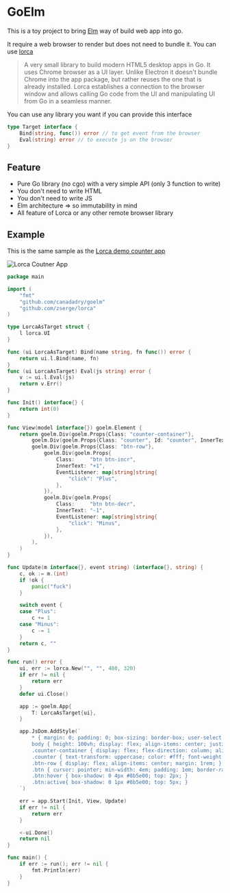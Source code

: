 # GoElm

This is a toy project to bring [Elm](https://elm-lang.org) way of build web app into go. 


It require a web browser to render but does not need to bundle it. You can use [lorca](https://github.com/zserge/lorca)

> A very small library to build modern HTML5 desktop apps in Go. 
> It uses Chrome browser as a UI layer. Unlike Electron it doesn't bundle Chrome into the app package, but rather reuses the one that is already installed. 
> Lorca establishes a connection to the browser window and allows calling Go code from the UI and manipulating UI from Go in a seamless manner.

You can use any library you want if you can provide this interface 

```go 
type Target interface {
	Bind(string, func()) error // to get event from the browser
	Eval(string) error // to execute js on the browser
}
```

## Feature 

 - Pure Go library (no cgo) with a very simple API (only 3 function to write)
 - You don't need to write HTML
 - You don't need to write JS
 - Elm architecture => so immutability in mind
 - All feature of Lorca or any other remote browser library

## Example

This is the same sample as the [Lorca demo counter app](https://github.com/zserge/lorca/tree/master/examples/counter) 

![Lorca Coutner App](https://github.com/zserge/lorca/tree/master/examples/counter/counter.gif)

```go
package main

import (
	"fmt"
	"github.com/canadadry/goelm"
	"github.com/zserge/lorca"
)

type LorcaAsTarget struct {
	l lorca.UI
}

func (ui LorcaAsTarget) Bind(name string, fn func()) error {
	return ui.l.Bind(name, fn)
}
func (ui LorcaAsTarget) Eval(js string) error {
	v := ui.l.Eval(js)
	return v.Err()
}

func Init() interface{} {
	return int(0)
}

func View(model interface{}) goelm.Element {
	return goelm.Div(goelm.Props{Class: "counter-container"},
		goelm.Div(goelm.Props{Class: "counter", Id: "counter", InnerText: fmt.Sprintf("%v", model)}),
		goelm.Div(goelm.Props{Class: "btn-row"},
			goelm.Div(goelm.Props{
				Class:     "btn btn-incr",
				InnerText: "+1",
				EventListener: map[string]string{
					"click": "Plus",
				},
			}),
			goelm.Div(goelm.Props{
				Class:     "btn btn-decr",
				InnerText: "-1",
				EventListener: map[string]string{
					"click": "Minus",
				},
			}),
		),
	)
}

func Update(m interface{}, event string) (interface{}, string) {
	c, ok := m.(int)
	if !ok {
		panic("fuck")
	}

	switch event {
	case "Plus":
		c += 1
	case "Minus":
		c -= 1
	}
	return c, ""
}

func run() error {
	ui, err := lorca.New("", "", 480, 320)
	if err != nil {
		return err
	}
	defer ui.Close()

	app := goelm.App{
		T: LorcaAsTarget{ui},
	}

	app.JsDom.AddStyle(`
		* { margin: 0; padding: 0; box-sizing: border-box; user-select: none; }
		body { height: 100vh; display: flex; align-items: center; justify-content: center; background-color: #f1c40f; font-family: 'Helvetika Neue', Arial, sans-serif; font-size: 28px; }
		.counter-container { display: flex; flex-direction: column; align-items: center; }
		.counter { text-transform: uppercase; color: #fff; font-weight: bold; font-size: 3rem; }
		.btn-row { display: flex; align-items: center; margin: 1rem; }
		.btn { cursor: pointer; min-width: 4em; padding: 1em; border-radius: 5px; text-align: center; margin: 0 1rem; box-shadow: 0 6px #8b5e00; color: white; background-color: #E4B702; position: relative; font-weight: bold; }
		.btn:hover { box-shadow: 0 4px #8b5e00; top: 2px; }
		.btn:active{ box-shadow: 0 1px #8b5e00; top: 5px; }
	`)

	err = app.Start(Init, View, Update)
	if err != nil {
		return err
	}

	<-ui.Done()
	return nil
}

func main() {
	if err := run(); err != nil {
		fmt.Println(err)
	}
}

```
